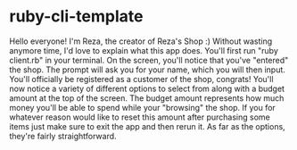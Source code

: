 # ruby-cli-template

Hello everyone! I'm Reza, the creator of Reza's Shop :) Without wasting anymore time, I'd love to explain what this app does.
You'll first run "ruby client.rb" in your terminal. On the screen, you'll notice that you've "entered" the shop.
The prompt will ask you for your name, which you will then input. You'll officially be registered as a customer of the shop, congrats!
You'll now notice a variety of different options to select from along with a budget amount at the top of the screen.
The budget amount represents how much money you'll be able to spend while your "browsing" the shop.
If you for whatever reason would like to reset this amount after purchasing some items just make sure to exit the app and then rerun it.
As far as the options, they're fairly straightforward. 
